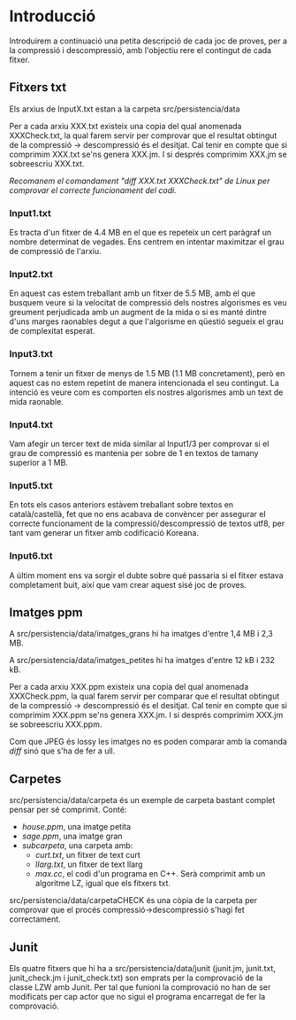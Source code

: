 # Introducció

Introduirem a continuació una petita descripció de cada joc de proves, per a la compressió i descompressió, amb l'objectiu rere el contingut de cada fitxer.

## Fitxers txt 

Els arxius de InputX.txt estan a la carpeta src/persistencia/data

Per a cada arxiu XXX.txt existeix una copia del qual anomenada XXXCheck.txt, la qual farem servir per comprovar que el resultat obtingut de la compressió -> descompressió és el desitjat. Cal tenir en compte que si comprimim XXX.txt se'ns genera XXX.jm. I si després comprimim XXX.jm se sobreescriu XXX.txt.

*Recomanem el comandament "diff XXX.txt XXXCheck.txt" de Linux per comprovar el correcte funcionament del codi.*

### Input1.txt

Es tracta d'un fitxer de 4.4 MB en el que es repeteix un cert paràgraf un nombre determinat de vegades. Ens centrem en intentar maximitzar el grau de compressió de l'arxiu.

### Input2.txt

En aquest cas estem treballant amb un fitxer de 5.5 MB, amb el que busquem veure si la velocitat de compressió dels nostres algorismes es veu greument perjudicada amb un augment de la mida o si es manté dintre d'uns marges raonables degut a que l'algorisme en qüestió segueix el grau de complexitat esperat.

### Input3.txt

Tornem a tenir un fitxer de menys de 1.5 MB (1.1 MB concretament), però en aquest cas no estem repetint de manera intencionada el seu contingut. La intenció es veure com es comporten els nostres algorismes amb un text de mida raonable.

### Input4.txt

Vam afegir un tercer text de mida similar al Input1/3 per comprovar si el grau de compressió es mantenia per sobre de 1 en textos de tamany superior a 1 MB.

### Input5.txt

En tots els casos anteriors estàvem treballant sobre textos en català/castellà, fet que no ens acabava de convèncer per assegurar el correcte funcionament de la compressió/descompressió de textos utf8, per tant vam generar un fitxer amb codificació Koreana. 

### Input6.txt

A últim moment ens va sorgir el dubte sobre qué passaria si el fitxer estava completament buit, així que vam crear aquest sisé joc de proves.


## Imatges ppm

A src/persistencia/data/imatges_grans hi ha imatges d'entre 1,4 MB i 2,3 MB.

A src/persistencia/data/imatges_petites hi ha imatges d'entre 12 kB i 232 kB.

Per a cada arxiu XXX.ppm existeix una copia del qual anomenada XXXCheck.ppm, la qual farem servir per comparar  que el resultat obtingut de la compressió -> descompressió és el desitjat. Cal tenir en compte que si comprimim XXX.ppm se'ns genera XXX.jm. I si després comprimim XXX.jm se sobreescriu XXX.ppm.

Com que JPEG és lossy les imatges no es poden comparar amb la comanda *diff* sinó que s'ha de fer a ull.

## Carpetes

src/persistencia/data/carpeta és un exemple de carpeta bastant complet pensar per sé comprimit.
Conté:
- *house.ppm*, una imatge petita
- *sage.ppm*, una imatge gran
- *subcarpeta*, una carpeta amb:
  - *curt.txt*, un fitxer de text curt
  - *llarg.txt*, un fitxer de text llarg
  - *max.cc*, el codi d'un programa en C++. Serà comprimit amb un algoritme LZ, igual que els fitxers txt.
  
src/persistencia/data/carpetaCHECK és una còpia de la carpeta per comprovar que el procés compressió->descompressió s'hagi fet correctament.


## Junit

Els quatre fitxers que hi ha a src/persistencia/data/junit (junit.jm, junit.txt, junit_check.jm i junit_check.txt) son emprats per la comprovació de la classe LZW amb Junit. Per tal que funioni la comprovació no han de ser modificats per cap actor que no sigui el programa encarregat de fer la comprovació.

